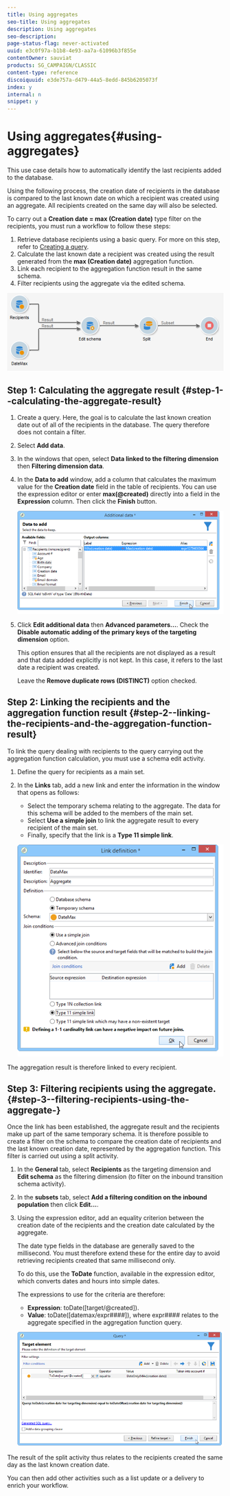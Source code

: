 ```yaml
---
title: Using aggregates
seo-title: Using aggregates
description: Using aggregates
seo-description: 
page-status-flag: never-activated
uuid: e3c0f97a-b1b8-4e93-aa7a-61096b3f855e
contentOwner: sauviat
products: SG_CAMPAIGN/CLASSIC
content-type: reference
discoiquuid: e3de757a-d479-44a5-8edd-845b6205073f
index: y
internal: n
snippet: y
---
```


# Using aggregates{#using-aggregates}

This use case details how to automatically identify the last recipients added to the database.

Using the following process, the creation date of recipients in the database is compared to the last known date on which a recipient was created using an aggregate. All recipients created on the same day will also be selected.

To carry out a **Creation date = max (Creation date)** type filter on the recipients, you must run a workflow to follow these steps:

1. Retrieve database recipients using a basic query. For more on this step, refer to [Creating a query](../../workflow/using/using-aggregates.md#creating-a-query).
1. Calculate the last known date a recipient was created using the result generated from the **max (Creation date)** aggregation function.
1. Link each recipient to the aggregation function result in the same schema.
1. Filter recipients using the aggregate via the edited schema.

![](assets/datamanagement_usecase_1.png)

## Step 1: Calculating the aggregate result {#step-1--calculating-the-aggregate-result}

1. Create a query. Here, the goal is to calculate the last known creation date out of all of the recipients in the database. The query therefore does not contain a filter.
1. Select **Add data**.
1. In the windows that open, select **Data linked to the filtering dimension** then **Filtering dimension data**.
1. In the **Data to add** window, add a column that calculates the maximum value for the **Creation date** field in the table of recipients. You can use the expression editor or enter **max(@created)** directly into a field in the **Expression** column. Then click the **Finish** button. 

   ![](assets/datamanagement_usecase_2.png)

1. Click **Edit additional data** then **Advanced parameters...**. Check the **Disable automatic adding of the primary keys of the targeting dimension** option.

   This option ensures that all the recipients are not displayed as a result and that data added explicitly is not kept. In this case, it refers to the last date a recipient was created.

   Leave the **Remove duplicate rows (DISTINCT)** option checked.

## Step 2: Linking the recipients and the aggregation function result {#step-2--linking-the-recipients-and-the-aggregation-function-result}

To link the query dealing with recipients to the query carrying out the aggregation function calculation, you must use a schema edit activity.

1. Define the query for recipients as a main set.
1. In the **Links** tab, add a new link and enter the information in the window that opens as follows:

    * Select the temporary schema relating to the aggregate. The data for this schema will be added to the members of the main set.
    * Select **Use a simple join** to link the aggregate result to every recipient of the main set.
    * Finally, specify that the link is a **Type 11 simple link**.

   ![](assets/datamanagement_usecase_3.png)

The aggregation result is therefore linked to every recipient.

## Step 3: Filtering recipients using the aggregate. {#step-3--filtering-recipients-using-the-aggregate-}

Once the link has been established, the aggregate result and the recipients make up part of the same temporary schema. It is therefore possible to create a filter on the schema to compare the creation date of recipients and the last known creation date, represented by the aggregation function. This filter is carried out using a split activity.

1. In the **General** tab, select **Recipients** as the targeting dimension and **Edit schema** as the filtering dimension (to filter on the inbound transition schema activity). 
1. In the **subsets** tab, select **Add a filtering condition on the inbound population** then click **Edit...**.
1. Using the expression editor, add an equality criterion between the creation date of the recipients and the creation date calculated by the aggregate.

   The date type fields in the database are generally saved to the millisecond. You must therefore extend these for the entire day to avoid retrieving recipients created that same millisecond only.

   To do this, use the **ToDate** function, available in the expression editor, which converts dates and hours into simple dates.

   The expressions to use for the criteria are therefore:

    * **Expression**: toDate([target/@created]).
    * **Value**: toDate([datemax/expr####]), where expr#### relates to the aggregate specified in the aggregation function query.

   ![](assets/datamanagement_usecase_4.png)

The result of the split activity thus relates to the recipients created the same day as the last known creation date.

You can then add other activities such as a list update or a delivery to enrich your workflow.
